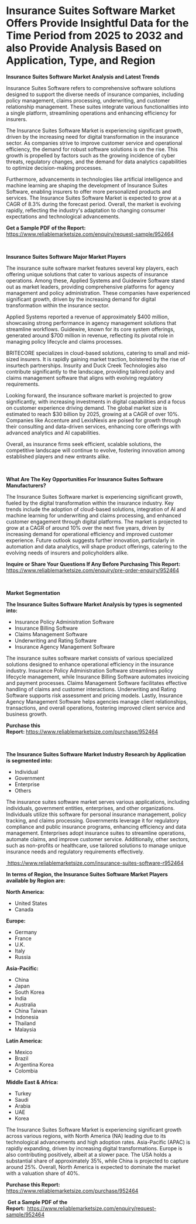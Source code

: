 <p><h1>Insurance Suites Software Market Offers Provide Insightful Data for the Time Period from 2025 to 2032 and also Provide Analysis Based on Application, Type, and Region</h1></p><p><strong>Insurance Suites Software Market Analysis and Latest Trends</strong></p>
<p><p>Insurance Suites Software refers to comprehensive software solutions designed to support the diverse needs of insurance companies, including policy management, claims processing, underwriting, and customer relationship management. These suites integrate various functionalities into a single platform, streamlining operations and enhancing efficiency for insurers.</p><p>The Insurance Suites Software Market is experiencing significant growth, driven by the increasing need for digital transformation in the insurance sector. As companies strive to improve customer service and operational efficiency, the demand for robust software solutions is on the rise. This growth is propelled by factors such as the growing incidence of cyber threats, regulatory changes, and the demand for data analytics capabilities to optimize decision-making processes.</p><p>Furthermore, advancements in technologies like artificial intelligence and machine learning are shaping the development of Insurance Suites Software, enabling insurers to offer more personalized products and services. The Insurance Suites Software Market is expected to grow at a CAGR of 8.3% during the forecast period. Overall, the market is evolving rapidly, reflecting the industry's adaptation to changing consumer expectations and technological advancements.</p></p>
<p><strong>Get a Sample PDF of the Report:&nbsp;</strong> <a href="https://www.reliablemarketsize.com/enquiry/request-sample/952464?utm_campaign=2626&utm_medium=2&utm_source=Github&utm_content=ia&utm_term=18042025&utm_id=insurance-suites-software">https://www.reliablemarketsize.com/enquiry/request-sample/952464</a></p>
<p>&nbsp;</p>
<p><strong>Insurance Suites Software Major Market Players</strong></p>
<p><p>The insurance suite software market features several key players, each offering unique solutions that cater to various aspects of insurance operations. Among these, Applied Systems and Guidewire Software stand out as market leaders, providing comprehensive platforms for agency management and policy administration. These companies have experienced significant growth, driven by the increasing demand for digital transformation within the insurance sector.</p><p>Applied Systems reported a revenue of approximately $400 million, showcasing strong performance in agency management solutions that streamline workflows. Guidewire, known for its core system offerings, generated around $700 million in revenue, reflecting its pivotal role in managing policy lifecycle and claims processes.</p><p>BRITECORE specializes in cloud-based solutions, catering to small and mid-sized insurers. It is rapidly gaining market traction, bolstered by the rise of insurtech partnerships. Insurity and Duck Creek Technologies also contribute significantly to the landscape, providing tailored policy and claims management software that aligns with evolving regulatory requirements.</p><p>Looking forward, the insurance software market is projected to grow significantly, with increasing investments in digital capabilities and a focus on customer experience driving demand. The global market size is estimated to reach $30 billion by 2025, growing at a CAGR of over 10%. Companies like Accenture and LexisNexis are poised for growth through their consulting and data-driven services, enhancing core offerings with advanced analytics and AI capabilities.</p><p>Overall, as insurance firms seek efficient, scalable solutions, the competitive landscape will continue to evolve, fostering innovation among established players and new entrants alike.</p></p>
<p>&nbsp;</p>
<p><strong>What Are The Key Opportunities For Insurance Suites Software Manufacturers?</strong></p>
<p><p>The Insurance Suites Software market is experiencing significant growth, fueled by the digital transformation within the insurance industry. Key trends include the adoption of cloud-based solutions, integration of AI and machine learning for underwriting and claims processing, and enhanced customer engagement through digital platforms. The market is projected to grow at a CAGR of around 10% over the next five years, driven by increasing demand for operational efficiency and improved customer experience. Future outlook suggests further innovation, particularly in automation and data analytics, will shape product offerings, catering to the evolving needs of insurers and policyholders alike.</p></p>
<p><strong>Inquire or Share Your Questions If Any Before Purchasing This Report:</strong> <a href="https://www.reliablemarketsize.com/enquiry/pre-order-enquiry/952464?utm_campaign=2626&utm_medium=2&utm_source=Github&utm_content=ia&utm_term=18042025&utm_id=insurance-suites-software">https://www.reliablemarketsize.com/enquiry/pre-order-enquiry/952464</a></p>
<p>&nbsp;</p>
<p><strong>Market Segmentation</strong></p>
<p><strong>The Insurance Suites Software Market Analysis by types is segmented into:</strong></p>
<p><ul><li>Insurance Policy Administration Software</li><li>Insurance Billing Software</li><li>Claims Management Software</li><li>Underwriting and Rating Software</li><li>Insurance Agency Management Software</li></ul></p>
<p><p>The insurance suites software market consists of various specialized solutions designed to enhance operational efficiency in the insurance industry. Insurance Policy Administration Software streamlines policy lifecycle management, while Insurance Billing Software automates invoicing and payment processes. Claims Management Software facilitates effective handling of claims and customer interactions. Underwriting and Rating Software supports risk assessment and pricing models. Lastly, Insurance Agency Management Software helps agencies manage client relationships, transactions, and overall operations, fostering improved client service and business growth.</p></p>
<p><strong>Purchase this Report:&nbsp;</strong><a href="https://www.reliablemarketsize.com/purchase/952464?utm_campaign=2626&utm_medium=2&utm_source=Github&utm_content=ia&utm_term=18042025&utm_id=insurance-suites-software">https://www.reliablemarketsize.com/purchase/952464</a></p>
<p>&nbsp;</p>
<p><strong>The Insurance Suites Software Market Industry Research by Application is segmented into:</strong></p>
<p><ul><li>Individual</li><li>Government</li><li>Enterprise</li><li>Others</li></ul></p>
<p><p>The insurance suites software market serves various applications, including individuals, government entities, enterprises, and other organizations. Individuals utilize this software for personal insurance management, policy tracking, and claims processing. Governments leverage it for regulatory compliance and public insurance programs, enhancing efficiency and data management. Enterprises adopt insurance suites to streamline operations, automate claims, and improve customer service. Additionally, other sectors, such as non-profits or healthcare, use tailored solutions to manage unique insurance needs and regulatory requirements effectively.</p></p>
<p><a href="https://www.reliablemarketsize.com/insurance-suites-software-r952464?utm_campaign=2626&utm_medium=2&utm_source=Github&utm_content=ia&utm_term=18042025&utm_id=insurance-suites-software">&nbsp;https://www.reliablemarketsize.com/insurance-suites-software-r952464</a></p>
<p><strong>In terms of Region, the Insurance Suites Software Market Players available by Region are:</strong></p>
<p>
    <p> <strong> North America: </strong>
        <ul>
            <li>United States</li>
            <li>Canada</li>
        </ul>
        </p> 
    <p> <strong> Europe: </strong>
        <ul>
            <li>Germany</li>
            <li>France</li>
            <li>U.K.</li>
            <li>Italy</li>
            <li>Russia</li>
        </ul>
        </p> 
    <p> <strong> Asia-Pacific: </strong>
        <ul>
            <li>China</li>
            <li>Japan</li>
            <li>South Korea</li>
            <li>India</li>
            <li>Australia</li>
            <li>China Taiwan</li>
            <li>Indonesia</li>
            <li>Thailand</li>
            <li>Malaysia</li>
        </ul>
        </p> 
    <p> <strong> Latin America: </strong>
        <ul>
            <li>Mexico</li>
            <li>Brazil</li>
            <li>Argentina Korea</li>
            <li>Colombia</li>
        </ul>
        </p> 
    <p> <strong> Middle East & Africa: </strong>
        <ul>
            <li>Turkey</li>
            <li>Saudi</li>
            <li>Arabia</li>
            <li>UAE</li>
            <li>Korea</li>
        </ul>
    </p>
    </p>
<p><p>The Insurance Suites Software Market is experiencing significant growth across various regions, with North America (NA) leading due to its technological advancements and high adoption rates. Asia-Pacific (APAC) is rapidly expanding, driven by increasing digital transformations. Europe is also contributing positively, albeit at a slower pace. The USA holds a substantial share of approximately 35%, while China is projected to capture around 25%. Overall, North America is expected to dominate the market with a valuation share of 40%.</p></p>
<p><strong>Purchase this Report: </strong><a href="https://www.reliablemarketsize.com/purchase/952464?utm_campaign=2626&utm_medium=2&utm_source=Github&utm_content=ia&utm_term=18042025&utm_id=insurance-suites-software">https://www.reliablemarketsize.com/purchase/952464</a></p>
<p>&nbsp;<strong>Get a Sample PDF of the Report:&nbsp;&nbsp;</strong><a href="https://www.reliablemarketsize.com/enquiry/request-sample/952464?utm_campaign=2626&utm_medium=2&utm_source=Github&utm_content=ia&utm_term=18042025&utm_id=insurance-suites-software">https://www.reliablemarketsize.com/enquiry/request-sample/952464</a></p>
<p><strong></strong></p>
<p><p></p><p></p><p></p></p>